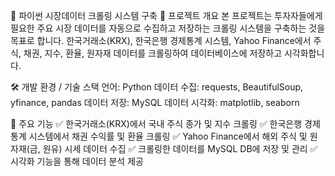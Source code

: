 
📌 파이썬 시장데이터 크롤링 시스템 구축
📍 프로젝트 개요
본 프로젝트는 투자자들에게 필요한 주요 시장 데이터를 자동으로 수집하고 저장하는 크롤링 시스템을 구축하는 것을 목표로 합니다.
한국거래소(KRX), 한국은행 경제통계 시스템, Yahoo Finance에서 주식, 채권, 지수, 환율, 원자재 데이터를 크롤링하여 데이터베이스에 저장하고 시각화합니다.

🛠 개발 환경 / 기술 스택
언어: Python
데이터 수집: requests, BeautifulSoup, yfinance, pandas
데이터 저장: MySQL
데이터 시각화: matplotlib, seaborn

🎯 주요 기능
✅ 한국거래소(KRX)에서 국내 주식 종가 및 지수 크롤링
✅ 한국은행 경제통계 시스템에서 채권 수익률 및 환율 크롤링
✅ Yahoo Finance에서 해외 주식 및 원자재(금, 원유) 시세 데이터 수집
✅ 크롤링한 데이터를 MySQL DB에 저장 및 관리
✅ 시각화 기능을 통해 데이터 분석 제공
